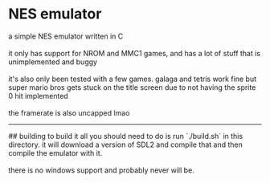 # NES emulator
a simple NES emulator written in C<br>
<br>
it only has support for NROM and MMC1 games, and has a lot of stuff that is unimplemented and buggy<br>
<br>
it's also only been tested with a few games. galaga and tetris work fine but super mario bros gets stuck on the title screen due to not having the sprite 0 hit implemented<br>
<br>
the framerate is also uncapped lmao<br>
<hr>
## building
to build it all you should need to do is run `./build.sh` in this directory. it will download a version of SDL2 and compile that and then compile the emulator with it.<br>
<br>
there is no windows support and probably never will be.<br>
